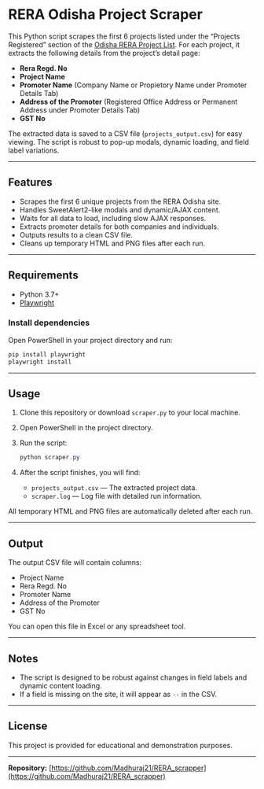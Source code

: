 # RERA Odisha Project Scraper

This Python script scrapes the first 6 projects listed under the “Projects Registered” section of the [Odisha RERA Project List](https://rera.odisha.gov.in/projects/project-list). For each project, it extracts the following details from the project’s detail page:

- **Rera Regd. No**
- **Project Name**
- **Promoter Name** (Company Name or Propietory Name under Promoter Details Tab)
- **Address of the Promoter** (Registered Office Address or Permanent Address under Promoter Details Tab)
- **GST No**

The extracted data is saved to a CSV file (`projects_output.csv`) for easy viewing. The script is robust to pop-up modals, dynamic loading, and field label variations.

---

## Features

- Scrapes the first 6 unique projects from the RERA Odisha site.
- Handles SweetAlert2-like modals and dynamic/AJAX content.
- Waits for all data to load, including slow AJAX responses.
- Extracts promoter details for both companies and individuals.
- Outputs results to a clean CSV file.
- Cleans up temporary HTML and PNG files after each run.

---

## Requirements

- Python 3.7+
- [Playwright](https://playwright.dev/python/)

### Install dependencies

Open PowerShell in your project directory and run:

```powershell
pip install playwright
playwright install
```

---

## Usage

1. Clone this repository or download `scraper.py` to your local machine.
2. Open PowerShell in the project directory.
3. Run the script:

   ```powershell
   python scraper.py
   ```

4. After the script finishes, you will find:
   - `projects_output.csv` — The extracted project data.
   - `scraper.log` — Log file with detailed run information.

All temporary HTML and PNG files are automatically deleted after each run.

---

## Output

The output CSV file will contain columns:

- Project Name
- Rera Regd. No
- Promoter Name
- Address of the Promoter
- GST No

You can open this file in Excel or any spreadsheet tool.

---

## Notes

- The script is designed to be robust against changes in field labels and dynamic content loading.
- If a field is missing on the site, it will appear as `--` in the CSV.


---

## License

This project is provided for educational and demonstration purposes.

---

**Repository:** [https://github.com/Madhuraj21/RERA_scrapper](https://github.com/Madhuraj21/RERA_scrapper)
